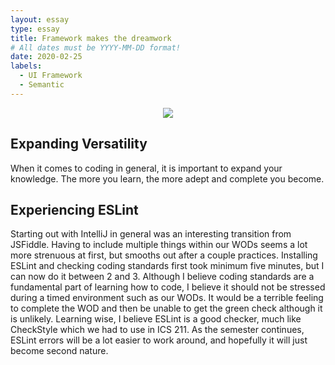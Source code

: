 ```yaml
---
layout: essay
type: essay
title: Framework makes the dreamwork
# All dates must be YYYY-MM-DD format!
date: 2020-02-25
labels:
  - UI Framework
  - Semantic
---
```

<p align="center"><img class="ui medium right floated rounded image" src="../images/codingStandard.jpg"></p>

## Expanding Versatility
  When it comes to coding in general, it is important to expand your knowledge. The more you learn, the more adept and complete you become. 


## Experiencing ESLint
  Starting out with IntelliJ in general was an interesting transition from JSFiddle. Having to include multiple things within our WODs seems a lot more strenuous at first, but smooths out after a couple practices. Installing ESLint and checking coding standards first took minimum five minutes, but I can now do it between 2 and 3. Although I believe coding standards are a fundamental part of learning how to code, I believe it should not be stressed during a timed environment such as our WODs. It would be a terrible feeling to complete the WOD and then be unable to get the green check although it is unlikely. Learning wise, I believe ESLint is a good checker, much like CheckStyle which we had to use in ICS 211. As the semester continues, ESLint errors will be a lot easier to work around, and hopefully it will just become second nature. 
